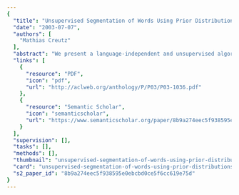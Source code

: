 ```yaml
---
{
  "title": "Unsupervised Segmentation of Words Using Prior Distributions of Morph Length and Frequency",
  "date": "2003-07-07",
  "authors": [
    "Mathias Creutz"
  ],
  "abstract": "We present a language-independent and unsupervised algorithm for the segmentation of words into morphs. The algorithm is based on a new generative probabilistic model, which makes use of relevant prior information on the length and frequency distributions of morphs in a language. Our algorithm is shown to outperform two competing algorithms, when evaluated on data from a language with agglutinative morphology (Finnish), and to perform well also on English data.",
  "links": [
    {
      "resource": "PDF",
      "icon": "pdf",
      "url": "http://aclweb.org/anthology/P/P03/P03-1036.pdf"
    },
    {
      "resource": "Semantic Scholar",
      "icon": "semanticscholar",
      "url": "https://www.semanticscholar.org/paper/8b9a274eec5f938595e0ebcbd0ce5f6cc619e75d"
    }
  ],
  "supervision": [],
  "tasks": [],
  "methods": [],
  "thumbnail": "unsupervised-segmentation-of-words-using-prior-distributions-of-morph-length-and-frequency-thumb.jpg",
  "card": "unsupervised-segmentation-of-words-using-prior-distributions-of-morph-length-and-frequency-card.jpg",
  "s2_paper_id": "8b9a274eec5f938595e0ebcbd0ce5f6cc619e75d"
}
---
```


